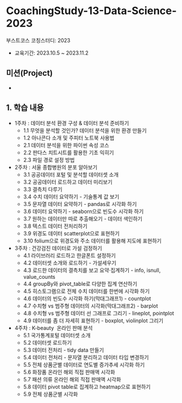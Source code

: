 # CoachingStudy-13-Data-Science-2023
부스트코스 <DATA SCIENCE> 코칭스터디: 2023

* 교육기간: 2023.10.5 ~ 2023.11.2

## 미션(Project)
- 

## 1. 학습 내용
- 1주차 : 데이터 분석 환경 구성 & 데이터 분석 준비하기
    - 1.1 무엇을 분석할 것인가? 데이터 분석을 위한 환경 만들기
    - 1.2 아나콘다 소개 및 주피터 노트북 사용법
    - 2.1 데이터 분석을 위한 파이썬 속성 코스
    - 2.2 판다스 치트시트를 활용한 기초 익히기
    - 2.3 파일 경로 설정 방법
- 2주차 : 서울 종합병원의 분포 알아보기
    - 3.1 공공데이터 포털 및 분석할 데이터셋 소개
    - 3.2 공공데이터 로드하고 데이터 미리보기
    - 3.3 결측치 다루기
    - 3.4 수치 데이터 요약하기 - 기술통계 값 보기
    - 3.5 문자열 데이터 요약하기 - pandas로 시각화 하기
    - 3.6 데이터 요약하기 - seaborn으로 빈도수 시각화 하기
    - 3.7 원하는 데이터만 따로 추출해오기 - 데이터 색인하기
    - 3.8 텍스트 데이터 전처리하기
    - 3.9 위경도 데이터 scatterplot으로 표현하기
    - 3.10 folium으로 위경도와 주소 데이터를 활용해 지도에 표현하기
- 3주차 : 건강검진 데이터로 가설 검정하기
    - 4.1 라이브러리 로드하고 한글폰트 설정하기
    - 4.2 데이터셋 소개와 로드하기 - 가설세우기
    - 4.3 로드한 데이터의 결측치를 보고 요약·집계하기 - info, isnull, value_counts
    - 4.4 groupBy와 pivot_table로 다양한 집계 연산하기
    - 4.5 히스토그램으로 전체 수치 데이터를 한번에 시각화 하기
    - 4.6 데이터의 빈도수 시각화 하기(막대그래프1) - countplot
    - 4.7 수치형 vs 범주형 데이터의 시각화(막대그래프2) - barplot
    - 4.8 수치형 vs 범주형 데이터 선 그래프로 그리기 - lineplot, pointplot
    - 4.9 데이터를 좀 더 자세히 표현하기 - boxplot, violinplot 그리기
- 4주차 : K-beauty  온라인 판매 분석
    - 5.1 국가통계포털 데이터셋 소개
    - 5.2 데이터셋 로드하기
    - 5.3 데이터 전처리 - tidy data 만들기
    - 5.4 데이터 전처리 - 문자열 분리하고 데이터 타입 변경하기
    - 5.5 전체 상품군별 데이터로 연도별 증가추세 시각화 하기
    - 5.6 화장품 온라인 해외 직접 판매액 시각화
    - 5.7 패션 의류 온라인 해외 직접 판매액 시각화
    - 5.8 데이터 pivot table로 집계하고 heatmap으로 표현하기
    - 5.9 전체 상품군별 시각화
